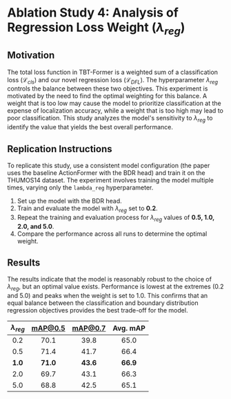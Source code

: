 # Ablation Study 4: Analysis of Regression Loss Weight ($\lambda_{reg}$)

## Motivation

The total loss function in TBT-Former is a weighted sum of a classification loss ($\mathcal{L}_{cls}$) and our novel regression loss ($\mathcal{L}_{DFL}$). The hyperparameter $\lambda_{reg}$ controls the balance between these two objectives. This experiment is motivated by the need to find the optimal weighting for this balance. A weight that is too low may cause the model to prioritize classification at the expense of localization accuracy, while a weight that is too high may lead to poor classification. This study analyzes the model's sensitivity to $\lambda_{reg}$ to identify the value that yields the best overall performance.

## Replication Instructions

To replicate this study, use a consistent model configuration (the paper uses the baseline ActionFormer with the BDR head) and train it on the THUMOS14 dataset. The experiment involves training the model multiple times, varying only the `lambda_reg` hyperparameter.

1.  Set up the model with the BDR head.
2.  Train and evaluate the model with $\lambda_{reg}$ set to **0.2**.
3.  Repeat the training and evaluation process for $\lambda_{reg}$ values of **0.5, 1.0, 2.0, and 5.0**.
4.  Compare the performance across all runs to determine the optimal weight.

## Results

The results indicate that the model is reasonably robust to the choice of $\lambda_{reg}$, but an optimal value exists. Performance is lowest at the extremes (0.2 and 5.0) and peaks when the weight is set to 1.0. This confirms that an equal balance between the classification and boundary distribution regression objectives provides the best trade-off for the model.

| $\lambda_{reg}$ | mAP@0.5  | mAP@0.7  | Avg. mAP |
| :-------------: | :------: | :------: | :------: |
|       0.2       |   70.1   |   39.8   |   65.0   |
|       0.5       |   71.4   |   41.7   |   66.4   |
|     **1.0**     | **71.0** | **43.6** | **66.9** |
|       2.0       |   69.7   |   43.1   |   66.3   |
|       5.0       |   68.8   |   42.5   |   65.1   |
